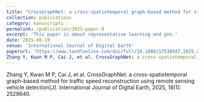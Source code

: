 ```yaml
---
title: "CrossGraphNet: a cross-spatiotemporal graph-based method for traffic speed reconstruction using remote sensing vehicle detection"
collection: publications
category: manuscripts
permalink: /publication/2025-paper-8
excerpt: 'This paper is about representative learning and gnn.'
date: 2025-08-10
venue: 'International Journal of Digital Earth'
paperurl: 'https://www.tandfonline.com/doi/full/10.1080/17538947.2025.2528640'
Zhang Y, Kwan M P, Cai J, et al. CrossGraphNet: a cross-spatiotemporal graph-based method for traffic speed reconstruction using remote sensing vehicle detection[J]. International Journal of Digital Earth, 2025, 18(1): 2528640.
---
```


Zhang Y, Kwan M P, Cai J, et al. CrossGraphNet: a cross-spatiotemporal graph-based method for traffic speed reconstruction using remote sensing vehicle detection[J]. International Journal of Digital Earth, 2025, 18(1): 2528640.